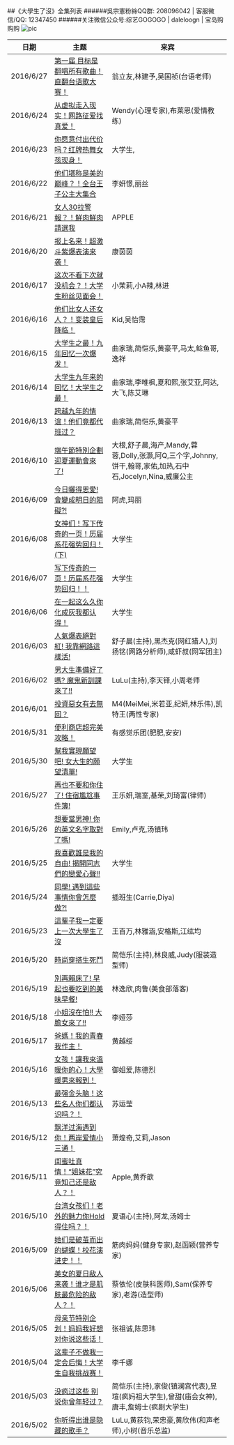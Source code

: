 ##《大學生了沒》全集列表
######吳宗憲粉絲QQ群: 208096042  |  客服微信/QQ: 12347450
######关注微信公众号:综艺GOGOGO | daleloogn | 宝岛购购购
![pic](http://imgsrc.baidu.com/forum/w%3D580/sign=b7e3971ae1cd7b89e96c3a8b3f264291/99f0e37eca8065386f3333c390dda144af34826c.jpg)

日期|主题|来宾
----|----|----
|2016/6/27|[第一届 目标是翻唱所有歌曲！直翻台语歌大赛！](http://www.acfun.tv/v/ac2850763)|翁立友,林建予,吴国祯(台语老师)
|2016/6/24|[从虚拟走入现实！网路征爱找真爱！](http://www.acfun.tv/v/ac2843589)|Wendy(心理专家),布莱恩(爱情教练)
|2016/6/23|[你愿意付出代价吗？红牌热舞女孩现身！](http://www.acfun.tv/v/ac2841028)|大学生,
|2016/6/22|[他们堪称是美的巅峰？！全台王子公主大集合](http://www.acfun.tv/v/ac2839603_4)|李妍憬,丽丝
|2016/6/21|[女人30拉警報？！鮮肉鮮肉請選我](http://www.acfun.tv/v/ac2837002_4)|APPLE
|2016/6/20|[报上名来！超激斗紫爆表演来袭！](http://www.acfun.tv/v/ac2834337_4)|康茵茵
|2016/6/17|[这次不看下次就没机会？！大学生粉丝见面会！](http://www.acfun.tv/v/ac2826579)|小茉莉,小A辣,林进
|2016/6/16|[他们比女人还女人？！变装皇后降临！](http://www.acfun.tv/v/ac2823860)|Kid,吴怡霈
|2016/6/15|[大学生之最！九年回忆一次爆发！](http://www.acfun.tv/v/ac2822145_4)|曲家瑞,简恺乐,黄豪平,马太,鲶鱼哥,逸祥
|2016/6/14|[大学生九年来的回忆！大学生之最！](http://www.acfun.tv/v/ac2819485)|曲家瑞,李唯枫,夏和熙,张艾亚,阿达,大飞,陈艾琳
|2016/6/13|[跨越九年的情谊！他们竟都代班过？](http://www.acfun.tv/v/ac2816845)|曲家瑞,简恺乐,黄豪平
|2016/6/10|[端午節特別企劃 迎夏運動會來了!](http://www.acfun.tv/v/ac2807460)|大根,舒子晨,海产,Mandy,蓉蓉,Dolly,张灏,阿Q,三个字,Johnny,饼干,翰哥,家佑,加热,石中石,Jocelyn,Nina,威廉公主
|2016/6/09|[今日曬得恩愛! 會變成明日的阻礙?!](http://www.acfun.tv/v/ac2805551)|阿虎,玛丽
|2016/6/08|[女神们！写下传奇的一页！历届系花强势回归！(下)](http://www.acfun.tv/v/ac2803532_4)|大学生
|2016/6/07|[写下传奇的一页！历届系花强势回归！！](http://www.acfun.tv/v/ac2801988_4)|大学生
|2016/6/06|[在一起这么久你化成灰我都认得！](http://www.acfun.tv/v/ac2799369)|大学生
|2016/6/03|[人氣爆表絕對紅! 我靠網路這樣活!](http://www.acfun.tv/v/ac2791471)|舒子晨(主持),黑杰克(网红猎人),刘扬铭(网路分析师),咸虾叔(网军团主)
|2016/6/02|[男大生準備好了嗎? 魔鬼新訓課來了!!](http://www.acfun.tv/v/ac2789470)|LuLu(主持),李天铎,小周老师
|2016/6/01|[投資惡女有去無回？](http://www.acfun.tv/v/ac2786801)|M4(MeiMei,米若亚,纪妍,林乐伟),凯特王(两性专家)
|2016/5/31|[便利商店超完美攻略！](http://www.acfun.tv/v/ac2785980_4)|有感觉乐团(肥肥,安安)
|2016/5/30|[幫我實現願望吧! 女大生的願望清單!](http://www.acfun.tv/v/ac2781339_4)|大学生
|2016/5/27|[再也不要和你住了! 住宿尷尬事件簿!](http://www.acfun.tv/v/ac2774725_2)|王乐妍,瑞室,基荣,刘琦富(律师)
|2016/5/26|[想要當男神! 你的英文名字取對了嗎!](http://www.acfun.tv/v/ac2772149_3)|Emily,卢克,汤镇玮
|2016/5/25|[我喜歡誰是我的自由! 揭開同志們的戀愛心聲!!](http://www.acfun.tv/v/ac2769741_4)|大学生
|2016/5/24|[同學! 遇到這些事情你會怎麼做?!](http://www.acfun.tv/v/ac2767243_4)|插班生(Carrie,Diya)
|2016/5/23|[這輩子我一定要上一次大學生了沒](http://www.acfun.tv/v/ac2765347_4)|王百万,林雅涵,安格斯,江纮均
|2016/5/20|[時尚穿搭生死鬥](http://www.acfun.tv/v/ac2759675_2)|简恺乐(主持),林良威,Judy(服装造型师)
|2016/5/19|[別再賴床了! 早起也要吃到的美味早餐!](http://www.acfun.tv/v/ac2759912_2)|林逸欣,肉鲁(美食部落客)
|2016/5/18|[小姐沒在怕!! 大膽女來了!!](http://www.acfun.tv/v/ac2759912)|李娅莎
|2016/5/17|[爸媽！我的青春我作主！](http://www.acfun.tv/v/ac2759631)|黄越绥
|2016/5/16|[女孩！讓我來溫暖你的心！大學暖男來報到！](http://www.acfun.tv/v/ac2755566)|御姐爱,陈德烈
|2016/5/13|[最强金头脑！这些名人你们都认识吗？！](http://www.acfun.tv/v/ac2742244)|苏运莹
|2016/5/12|[飘洋过海遇到你！两岸爱情小三通！](http://www.acfun.tv/v/ac2740309_4)|萧煌奇,艾莉,Jason
|2016/5/11|[闺蜜吐真情！“姐妹花”究竟知己还是敌人？！](http://www.acfun.tv/v/ac2734840_4)|Apple,黄乔歆
|2016/5/10|[台湾女孩们！老外的魅力你Hold得住吗？！](http://www.acfun.tv/v/ac2733130)|夏语心(主持),阿龙,汤姆士
|2016/5/09|[她们是破茧而出的蝴蝶！校花演进史！！](http://www.acfun.tv/v/ac2755593)|筋肉妈妈(健身专家),赵函颖(营养专家)
|2016/5/06|[美女的夏日敌人来袭！谁才是肌肤最危险的敌人？！](http://www.acfun.tv/v/ac2732317_2)|蔡依伦(皮肤科医师),Sam(保养专家),老游(造型师)
|2016/5/05|[母亲节特别企划！妈妈我好想对你说这些话！](http://www.acfun.tv/v/ac2734806_4)|张祖诚,陈思玮
|2016/5/04|[这辈子不做我一定会后悔！大学生自我挑战赛！](http://www.acfun.tv/v/ac2745317_4)|李千娜
|2016/5/03|[没疯过这些 别说你曾年轻过？](http://www.acfun.tv/v/ac2749308_4)|简恺乐(主持),家俊(镇澜宫代表),昱瑄(疯妈祖大学生),曾甜(庙会女神),唐丰,詹姆士(疯剧大学生)
|2016/5/02|[你听得出谁是隐藏的歌手？](http://www.acfun.tv/v/ac2751995_4)|LuLu,黄荻钧,荣忠豪,黄欣伟(和声老师),小树(音乐总监)
